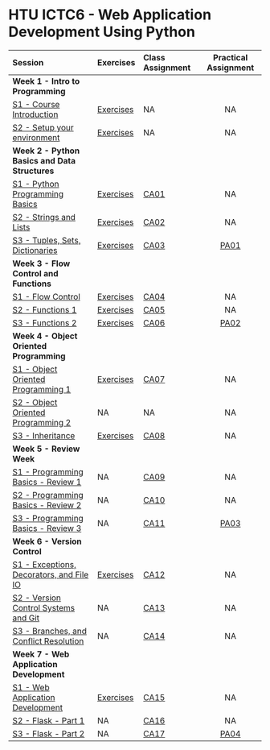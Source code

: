 # HTU ICTC6 - Web Application Development Using Python 

| Session                                                        | Exercises            | Class Assignment             |     Practical Assignment     |
| :------------------------------------------------------------- | :------------------- | :--------------------------- | :--------------------------: |
| **Week 1 - Intro to Programming**                              |
| [S1 - Course Introduction](./W1/lecture-notes/)                | [Exercises](./W1/S1) | NA                           |              NA              |
| [S2 - Setup your environment](./W1/lecture-notes/)             | [Exercises](./W1/S2) | NA                           |              NA              |
| **Week 2 - Python Basics and Data Structures**                 |
| [S1 - Python Programming Basics](./W2/lecture-notes/)          | [Exercises](./W2/S1) | [CA01](./W2/S1/CA01/CA01.md) |              NA              |
| [S2 - Strings and Lists](./W2/lecture-notes/)                  | [Exercises](./W2/S2) | [CA02](./W2/S2/CA02/CA02.md) |              NA              |
| [S3 - Tuples, Sets, Dictionaries](./W2/lecture-notes/)         | [Exercises](./W2/S3) | [CA03](./W2/S3/CA03/CA03.md) | [PA01](./W2/S3/PA01/PA01.md) |
| **Week 3 - Flow Control and Functions**                        |
| [S1 - Flow Control](./W3/lecture-notes/)                       | [Exercises](./W3/S1) | [CA04](./W3/S1/CA04/CA04.md) |              NA              |
| [S2 - Functions 1](./W3/lecture-notes/)                        | [Exercises](./W3/S2) | [CA05](./W3/S2/CA05/CA05.md) |              NA              |
| [S3 - Functions 2](./W3/lecture-notes/)                        | [Exercises](./W3/S3) | [CA06](./W3/S3/CA06/CA06.md) | [PA02](./W3/S3/PA02/PA02.md) |
| **Week 4 - Object Oriented Programming**                       |
| [S1 - Object Oriented Programming 1](./W4/lecture-notes/)      | [Exercises](./W4/S1) | [CA07](./W4/S1/CA07/CA07.md) |              NA              |
| [S2 - Object Oriented Programming 2](./W4/lecture-notes/)      | NA                   | NA                           |              NA              |
| [S3 - Inheritance](./W4/lecture-notes/)                        | [Exercises](./W4/S3) | [CA08](./W4/S3/CA08/CA08.md) |              NA              |
| **Week 5 - Review Week**                                       |
| [S1 - Programming Basics - Review 1](./W5/)                    | NA                   | [CA09](./W5/S1/CA09/CA09.md) |              NA              |
| [S2 - Programming Basics - Review 2](./W5/)                    | NA                   | [CA10](./W5/S2/CA10/CA10.md) |              NA              |
| [S3 - Programming Basics - Review 3](./W5/)                    | NA                   | [CA11](./W5/S3/CA11/CA11.md) | [PA03](./W5/S3/PA03/PA03.md) |
| **Week 6 - Version Control**                                   |
| [S1 - Exceptions, Decorators, and File IO](./W6/lecture-notes) | [Exercises](./W6/S1) | [CA12](./W6/S1/CA12/CA12.md) |              NA              |
| [S2 - Version Control Systems and Git](./W6/lecture-notes)     | NA                   | [CA13](./W6/S2/CA13/CA13.md) |              NA              |
| [S3 - Branches, and Conflict Resolution](./W6/lecture-notes)   | NA                   | [CA14](./W6/S3/CA14/CA14.md) |              NA              |
| **Week 7 - Web Application Development**                       |
| [S1 - Web Application Development](./W7/lecture-notes)         | [Exercises](./W7/S1) | [CA15](./W7/S1/CA15/CA15.md) |              NA              |
| [S2 - Flask - Part 1](./W7/lecture-notes)                      | NA                   | [CA16](./W7/S2/CA16/CA16.md) |              NA              |
| [S3 - Flask - Part 2](./W7/lecture-notes)                      | NA                   | [CA17](./W7/S3/CA17/CA17.md) | [PA04](./W7/S3/PA04/PA04.md) |
